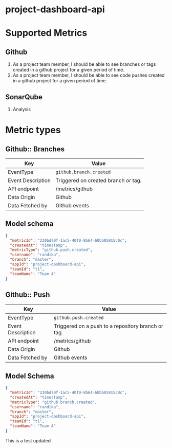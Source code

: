 # project-dashboard-api

# Supported Metrics

## Github
1. As a project team member, I should be able to see branches or tags created in a github project for a given period of time.
2. As a project team member, I should be able to see code pushes created in a github project for a given period of time.

## SonarQube
1. Analysis
# Metric types

## Github:: Branches

| Key  | Value |
|------|---|
| EventType |  `github.branch.created` |
| Event Description | Triggered on created branch or tag. |
| API endpoint | /metrics/github |
| Data Origin | Github |
| Data Fetched by  | Github events |

## Model schema
```json
{
  "metricId": "230bd70f-1ac5-40f0-8b64-60bb05915c0c",
  "createdAt": "timestamp",
  "metricType": "github.push.created",
  "username": "randika",
  "branch": "master",
  "appId": "project-dashboard-api",
  "teamId": "t1",
  "teamName": "Team A"
}
```

## Github:: Push

| Key  | Value |
|------|---|
| EventType |  `github.push.created` |
| Event Description | Triggered on a push to a repository branch or tag|
| API endpoint | /metrics/github |
| Data Origin | Github |
| Data Fetched by  | Github events |

## Model Schema

```json
{
  "metricId": "230bd70f-1ac5-40f0-8b64-60bb05915c0c",
  "createdAt": "timestamp",
  "metricType": "github.branch.created",
  "username": "randika",
  "branch": "master",
  "appId": "project-dashboard-api",
  "teamId": "t1",
  "teamName": "Team A"
}
```

This is a test updated
